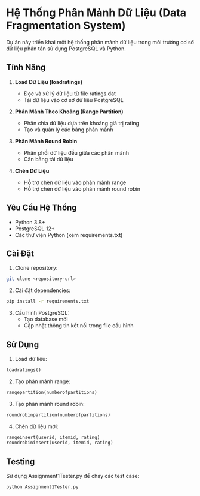 # Hệ Thống Phân Mảnh Dữ Liệu (Data Fragmentation System)

Dự án này triển khai một hệ thống phân mảnh dữ liệu trong môi trường cơ sở dữ liệu phân tán sử dụng PostgreSQL và Python.

## Tính Năng

1. **Load Dữ Liệu (loadratings)**
   - Đọc và xử lý dữ liệu từ file ratings.dat
   - Tải dữ liệu vào cơ sở dữ liệu PostgreSQL

2. **Phân Mảnh Theo Khoảng (Range Partition)**
   - Phân chia dữ liệu dựa trên khoảng giá trị rating
   - Tạo và quản lý các bảng phân mảnh

3. **Phân Mảnh Round Robin**
   - Phân phối dữ liệu đều giữa các phân mảnh
   - Cân bằng tải dữ liệu

4. **Chèn Dữ Liệu**
   - Hỗ trợ chèn dữ liệu vào phân mảnh range
   - Hỗ trợ chèn dữ liệu vào phân mảnh round robin

## Yêu Cầu Hệ Thống

- Python 3.8+
- PostgreSQL 12+
- Các thư viện Python (xem requirements.txt)

## Cài Đặt

1. Clone repository:
```bash
git clone <repository-url>
```

2. Cài đặt dependencies:
```bash
pip install -r requirements.txt
```

3. Cấu hình PostgreSQL:
   - Tạo database mới
   - Cập nhật thông tin kết nối trong file cấu hình

## Sử Dụng

1. Load dữ liệu:
```python
loadratings()
```

2. Tạo phân mảnh range:
```python
rangepartition(numberofpartitions)
```

3. Tạo phân mảnh round robin:
```python
roundrobinpartition(numberofpartitions)
```

4. Chèn dữ liệu mới:
```python
rangeinsert(userid, itemid, rating)
roundrobininsert(userid, itemid, rating)
```

## Testing

Sử dụng Assignment1Tester.py để chạy các test case:
```bash
python Assignment1Tester.py
``` 
